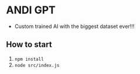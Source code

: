 # ANDI GPT

- Custom trained AI with the biggest dataset ever!!!

## How to start

1. `npm install`
2. `node src/index.js`
